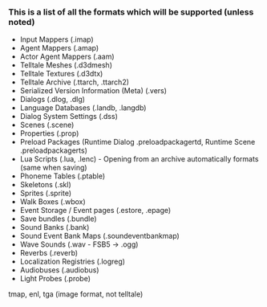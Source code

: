 ### This is a list of all the formats which will be supported (unless noted)

- Input Mappers (.imap)
- Agent Mappers (.amap)
- Actor Agent Mappers (.aam)
- Telltale Meshes (.d3dmesh)
- Telltale Textures (.d3dtx)
- Telltale Archive (.ttarch, .ttarch2)
- Serialized Version Information (Meta) (.vers)
- Dialogs (.dlog, .dlg)
- Language Databases (.landb, .langdb)
- Dialog System Settings (.dss)
- Scenes (.scene)
- Properties (.prop)
- Preload Packages (Runtime Dialog .preloadpackagertd, Runtime Scene .preloadpackagerts)
- Lua Scripts (.lua, .lenc) - Opening from an archive automatically formats (same when saving)
- Phoneme Tables (.ptable)
- Skeletons (.skl)
- Sprites (.sprite)
- Walk Boxes (.wbox)
- Event Storage / Event pages (.estore, .epage)
- Save bundles (.bundle)
- Sound Banks (.bank)
- Sound Event Bank Maps (.soundeventbankmap)
- Wave Sounds (.wav - FSB5 -> .ogg)
- Reverbs (.reverb)
- Localization Registries (.logreg)
- Audiobuses (.audiobus) 
- Light Probes (.probe)

tmap, enl, tga (image format, not telltale)
